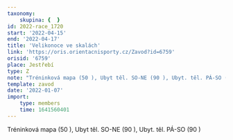 ```yaml
---
taxonomy:
    skupina: {  }
id: 2022-race_1720
start: '2022-04-15'
end: '2022-04-17'
title: 'Velikonoce ve skalách'
link: 'https://oris.orientacnisporty.cz/Zavod?id=6759'
orisid: '6759'
place: Jestřebí
type: Z
note: "Tréninková mapa (50 ), Ubyt těl. SO-NE (90 ), Ubyt. těl. PÁ-SO (90 )\r\n"
template: zavod
date: '2022-01-07'
import:
    type: members
    time: 1641560401
---
```


Tréninková mapa (50 ), Ubyt těl. SO-NE (90 ), Ubyt. těl. PÁ-SO (90 )

